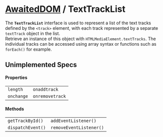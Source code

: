 # [AwaitedDOM](/docs/basic-interfaces/awaited-dom) <span>/</span> TextTrackList

<div class='overview'><span class="seoSummary">The <strong><code>TextTrackList</code></strong> interface is used to represent a list of the text tracks defined by the <code>&lt;track&gt;</code> element, with each track represented by a separate <code>textTrack</code> object in the list.</span></div>

<div class='overview'>Retrieve an instance of this object with <code>HTMLMediaElement.textTracks</code>. The individual tracks can be accessed using array syntax or functions such as <code>forEach()</code> for example.</div>

## Unimplemented Specs

#### Properties

|     |     |
| --- | --- |
| `length` | `onaddtrack` |
| `onchange` | `onremovetrack` |

#### Methods

|     |     |
| --- | --- |
| `getTrackById()` | `addEventListener()` |
| `dispatchEvent()` | `removeEventListener()` |
